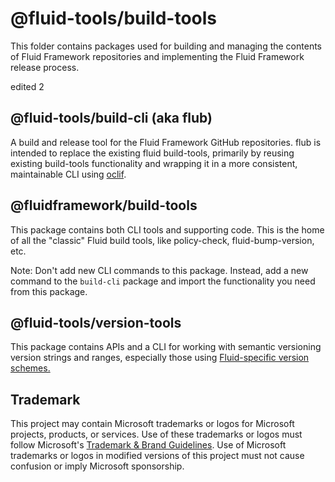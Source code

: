 # @fluid-tools/build-tools

This folder contains packages used for building and managing the contents of Fluid Framework repositories and
implementing the Fluid Framework release process.

edited 2

## @fluid-tools/build-cli (aka flub)

A build and release tool for the Fluid Framework GitHub repositories. flub is intended to replace the existing
fluid build-tools, primarily by reusing existing build-tools functionality and wrapping it in a more consistent,
maintainable CLI using [oclif](https://oclif.io).

## @fluidframework/build-tools

This package contains both CLI tools and supporting code. This is the home of all the "classic" Fluid build tools, like
policy-check, fluid-bump-version, etc.

Note: Don't add new CLI commands to this package. Instead, add a new command to the `build-cli` package and import the
functionality you need from this package.

## @fluid-tools/version-tools

This package contains APIs and a CLI for working with semantic versioning version strings and ranges, especially those
using [Fluid-specific version schemes.](./packages/version-tools/README.md#version-schemes)

## Trademark

This project may contain Microsoft trademarks or logos for Microsoft projects, products, or services. Use of these trademarks
or logos must follow Microsoft's [Trademark & Brand Guidelines](https://www.microsoft.com/en-us/legal/intellectualproperty/trademarks/usage/general).
Use of Microsoft trademarks or logos in modified versions of this project must not cause confusion or imply Microsoft sponsorship.
